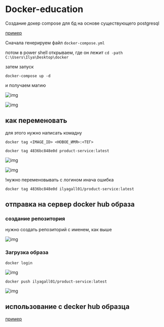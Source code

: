 # Docker-education

Создание докер compose для бд на основе существующего postgresql

[пример](https://github.com/IlyaGall/Docker-education/blob/main/product_service/First%20docker/docker-compose.yml)

Сначала генерируем файл ```docker-compose.yml```


потом в power shell открываем, где он лежит ```cd -path C:\Users\Ilya\Desktop\docker```


затем запуск

```docker-compose up -d```

и получаем магию

![img](https://github.com/IlyaGall/Docker-education/blob/main/img/1.JPG)

![img](https://github.com/IlyaGall/Docker-education/blob/main/img/2.JPG)



## как переменовать

для этого нужно написать комадну

```docker tag <IMAGE_ID> <НОВОЕ_ИМЯ>:<ТЕГ>```

```docker tag 4836bc848e0d product-service:latest```

![img](https://github.com/IlyaGall/Docker-education/blob/main/img/3.JPG)

![img](https://github.com/IlyaGall/Docker-education/blob/main/img/4.JPG)

!нужно переменовывать с логином инача ошибка

```docker tag 4836bc848e0d ilyagall01/product-service:latest```



## отправка на сервер docker hub образа

### создание репозитория

нужно создать репозиторий с именем, как выше

![img](https://github.com/IlyaGall/Docker-education/blob/main/img/8.JPG)

### Загрузка образа

```docker login```

![img](https://github.com/IlyaGall/Docker-education/blob/main/img/6.JPG)


```docker push ilyagall01/product-service:latest```

![img](https://github.com/IlyaGall/Docker-education/blob/main/img/5.JPG)



## использование с decker hub образца

[пример](https://github.com/IlyaGall/Docker-education/blob/main/product_service/docker-compose.yml)
